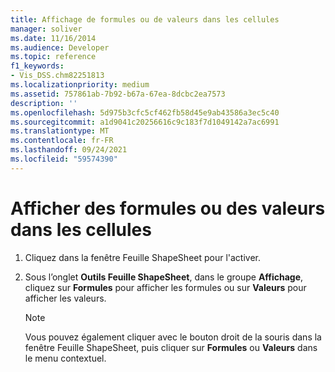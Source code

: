 ```yaml
---
title: Affichage de formules ou de valeurs dans les cellules
manager: soliver
ms.date: 11/16/2014
ms.audience: Developer
ms.topic: reference
f1_keywords:
- Vis_DSS.chm82251813
ms.localizationpriority: medium
ms.assetid: 757861ab-7b92-b67a-67ea-8dcbc2ea7573
description: ''
ms.openlocfilehash: 5d975b3cfc5cf462fb58d45e9ab43586a3ec5c40
ms.sourcegitcommit: a1d9041c20256616c9c183f7d1049142a7ac6991
ms.translationtype: MT
ms.contentlocale: fr-FR
ms.lasthandoff: 09/24/2021
ms.locfileid: "59574390"
---
```

# <a name="display-formulas-or-values-in-cells"></a>Afficher des formules ou des valeurs dans les cellules

1. Cliquez dans la fenêtre Feuille ShapeSheet pour l'activer.
    
2. Sous l’onglet **Outils Feuille ShapeSheet**, dans le groupe **Affichage**, cliquez sur **Formules** pour afficher les formules ou sur **Valeurs** pour afficher les valeurs. 
    
    > [!NOTE]
    > Vous pouvez également cliquer avec le bouton droit de la souris dans la fenêtre Feuille ShapeSheet, puis cliquer sur **Formules** ou **Valeurs** dans le menu contextuel. 
  

